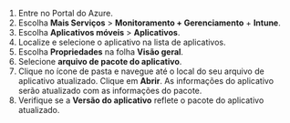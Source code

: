 
1. Entre no Portal do Azure.  
2. Escolha **Mais Serviços** > **Monitoramento + Gerenciamento** + **Intune**.  
3. Escolha **Aplicativos móveis** > **Aplicativos**.
4. Localize e selecione o aplicativo na lista de aplicativos.
5. Escolha **Propriedades** na folha **Visão geral**.
5. Selecione **arquivo de pacote do aplicativo**.
6. Clique no ícone de pasta e navegue até o local do seu arquivo de aplicativo atualizado. Clique em **Abrir**. As informações do aplicativo serão atualizado com as informações do pacote. 
8. Verifique se a **Versão do aplicativo** reflete o pacote do aplicativo atualizado.